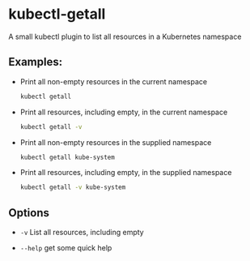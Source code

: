 # kubectl-getall
A small kubectl plugin to list all resources in a Kubernetes namespace

## Examples:
- Print all non-empty resources in the current namespace
  ```bash
  kubectl getall
  ```

- Print all resources, including empty, in the current namespace
  ```bash
  kubectl getall -v
  ```

- Print all non-empty resources in the supplied namespace
  ```bash
  kubectl getall kube-system
  ```

- Print all resources, including empty, in the supplied namespace
  ```bash
  kubectl getall -v kube-system
  ```

## Options
-  `-v` List all resources, including empty
  
-  `--help` get some quick help
